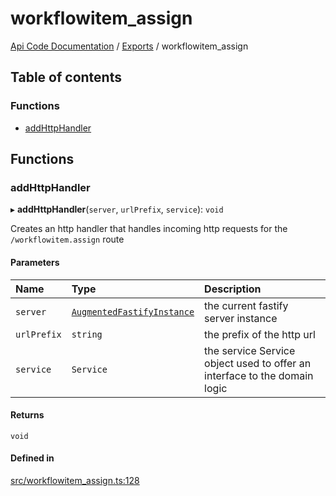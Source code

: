 # workflowitem\_assign
 
[Api Code Documentation](../README.md) / [Exports](../modules.md) / workflowitem\_assign

## Table of contents

### Functions

- [addHttpHandler](workflowitem_assign.md#addhttphandler)

## Functions

### addHttpHandler

▸ **addHttpHandler**(`server`, `urlPrefix`, `service`): `void`

Creates an http handler that handles incoming http requests for the `/workflowitem.assign` route

#### Parameters

| Name | Type | Description |
| :------ | :------ | :------ |
| `server` | [`AugmentedFastifyInstance`](../interfaces/types.AugmentedFastifyInstance.md) | the current fastify server instance |
| `urlPrefix` | `string` | the prefix of the http url |
| `service` | `Service` | the service Service object used to offer an interface to the domain logic |

#### Returns

`void`

#### Defined in

[src/workflowitem_assign.ts:128](https://github.com/openkfw/TruBudget/blob/086d599/api/src/workflowitem_assign.ts#L128)
